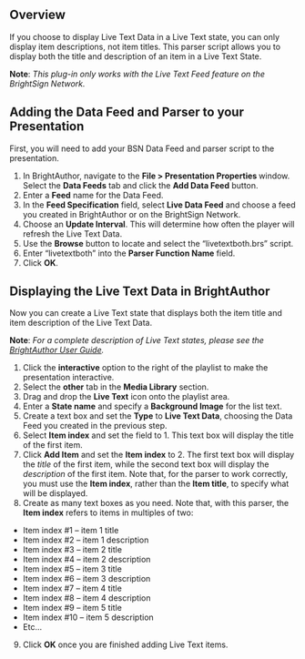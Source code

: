 Overview
-------------
<p>If you choose to display Live Text Data in a Live Text state, you can only display item descriptions, not item titles. This parser script allows you to display both the title and description of an item in a Live Text State.</p>
<p><strong>Note</strong>: <em>This plug-in only works with the Live Text Feed feature on the BrightSign Network.</em></p>

Adding the Data Feed and Parser to your Presentation
---------------------------------------------------
<p>First, you will need to add your BSN Data Feed and parser script to the presentation.</p>
<ol>
<li>In BrightAuthor, navigate to the <strong>File > Presentation Properties </strong>window. Select the <strong>Data Feeds</strong> tab and click the <strong>Add Data Feed</strong> button.</li>
<li>Enter a <strong>Feed</strong> name for the Data Feed.</li>
<li>In the <strong>Feed Specification</strong> field, select <strong>Live Data Feed</strong> and choose a feed you created in BrightAuthor or on the BrightSign Network.</li>
<li>Choose an <strong>Update Interval</strong>. This will determine how often the player will refresh the Live Text Data.</li>
<li>Use the <strong>Browse</strong> button to locate and select the “livetextboth.brs” script.</li>
<li>Enter “livetextboth” into the <strong>Parser Function Name</strong> field.</li>
<li>Click <strong>OK</strong>.</li>
</ol>

Displaying the Live Text Data in BrightAuthor
------------------------------------------------------------
<p>Now you can create a Live Text state that displays both the item title and item description of the Live Text Data. </p>
<p><strong>Note</strong>: <em>For a complete description of Live Text states, please see the <a href="http://support.brightsign.biz/entries/314526-brightsign-user-guides-troubleshooting">BrightAuthor User Guide</a>.</em></p>
<ol>
<li>Click the <strong>interactive</strong> option to the right of the playlist to make the presentation interactive.</li> 
<li>Select the <strong>other</strong> tab in the <strong>Media Library</strong> section.</li>
<li>Drag and drop the <strong>Live Text</strong> icon onto the playlist area.</li>
<li>Enter a <strong>State name</strong> and specify a <strong>Background Image</strong> for the list text.</li>
<li>Create a text box and set the <strong>Type</strong> to <strong>Live Text Data</strong>, choosing the Data Feed you created in the previous step.</li>
<li>Select <strong>Item index</strong> and set the field to 1. This text box will display the title of the first item.</li>
<li>Click <strong>Add Item</strong> and set the <strong>Item index</strong> to 2. The first text box will display the <em>title</em> of the first item, while the second text box will display the <em>description</em> of the first item. Note that, for the parser to work correctly, you must use the <strong>Item index</strong>, rather than the <strong>Item title</strong>, to specify what will be displayed.</em></li>
<li>Create as many text boxes as you need. Note that, with this parser, the <strong>Item index</strong> refers to items in multiples of two:</li>
</ol>
<ul>
<li>Item index #1 – item 1 title</li>
<li>Item index #2 – item 1 description</li>
<li>Item index #3 – item 2 title</li>
<li>Item index #4 – item 2 description</li>
<li>Item index #5 – item 3 title</li>
<li>Item index #6 – item 3 description</li>
<li>Item index #7 – item 4 title</li>
<li>Item index #8 – item 4 description</li>
<li>Item index #9 – item 5 title</li>
<li>Item index #10 – item 5 description</li>
<li>Etc…</li>
</ul>
<ol start="9">
<li>Click <strong>OK</strong> once you are finished adding Live Text items.</li>
</ol>
